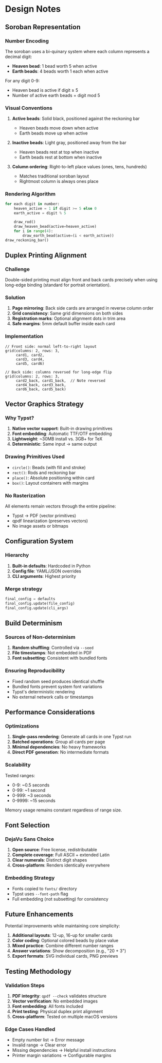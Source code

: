 # Design Notes

## Soroban Representation

### Number Encoding

The soroban uses a bi-quinary system where each column represents a decimal digit:

- **Heaven bead**: 1 bead worth 5 when active
- **Earth beads**: 4 beads worth 1 each when active

For any digit 0-9:

- Heaven bead is active if digit ≥ 5
- Number of active earth beads = digit mod 5

### Visual Conventions

1. **Active beads**: Solid black, positioned against the reckoning bar
   - Heaven beads move down when active
   - Earth beads move up when active

2. **Inactive beads**: Light gray, positioned away from the bar
   - Heaven beads rest at top when inactive
   - Earth beads rest at bottom when inactive

3. **Column ordering**: Right-to-left place values (ones, tens, hundreds)
   - Matches traditional soroban layout
   - Rightmost column is always ones place

### Rendering Algorithm

```python
for each digit in number:
    heaven_active = 1 if digit >= 5 else 0
    earth_active = digit % 5

    draw_rod()
    draw_heaven_bead(active=heaven_active)
    for i in range(4):
        draw_earth_bead(active=(i < earth_active))
draw_reckoning_bar()
```

## Duplex Printing Alignment

### Challenge

Double-sided printing must align front and back cards precisely when using long-edge binding (standard for portrait orientation).

### Solution

1. **Page mirroring**: Back side cards are arranged in reverse column order
2. **Grid consistency**: Same grid dimensions on both sides
3. **Registration marks**: Optional alignment dots in trim area
4. **Safe margins**: 5mm default buffer inside each card

### Implementation

```typst
// Front side: normal left-to-right layout
grid(columns: 2, rows: 3,
     card1, card2,
     card3, card4,
     card5, card6)

// Back side: columns reversed for long-edge flip
grid(columns: 2, rows: 3,
     card2_back, card1_back,  // Note reversed
     card4_back, card3_back,
     card6_back, card5_back)
```

## Vector Graphics Strategy

### Why Typst?

1. **Native vector support**: Built-in drawing primitives
2. **Font embedding**: Automatic TTF/OTF embedding
3. **Lightweight**: ~30MB install vs. 3GB+ for TeX
4. **Deterministic**: Same input → same output

### Drawing Primitives Used

- `circle()`: Beads (with fill and stroke)
- `rect()`: Rods and reckoning bar
- `place()`: Absolute positioning within card
- `box()`: Layout containers with margins

### No Rasterization

All elements remain vectors through the entire pipeline:

- Typst → PDF (vector primitives)
- qpdf linearization (preserves vectors)
- No image assets or bitmaps

## Configuration System

### Hierarchy

1. **Built-in defaults**: Hardcoded in Python
2. **Config file**: YAML/JSON overrides
3. **CLI arguments**: Highest priority

### Merge strategy

```python
final_config = defaults
final_config.update(file_config)
final_config.update(cli_args)
```

## Build Determinism

### Sources of Non-determinism

1. **Random shuffling**: Controlled via `--seed`
2. **File timestamps**: Not embedded in PDF
3. **Font subsetting**: Consistent with bundled fonts

### Ensuring Reproducibility

- Fixed random seed produces identical shuffle
- Bundled fonts prevent system font variations
- Typst's deterministic rendering
- No external network calls or timestamps

## Performance Considerations

### Optimizations

1. **Single-pass rendering**: Generate all cards in one Typst run
2. **Batched operations**: Group all cards per page
3. **Minimal dependencies**: No heavy frameworks
4. **Direct PDF generation**: No intermediate formats

### Scalability

Tested ranges:

- 0-9: ~0.5 seconds
- 0-99: ~1 second
- 0-999: ~3 seconds
- 0-9999: ~15 seconds

Memory usage remains constant regardless of range size.

## Font Selection

### DejaVu Sans Choice

1. **Open source**: Free license, redistributable
2. **Complete coverage**: Full ASCII + extended Latin
3. **Clear numerals**: Distinct digit shapes
4. **Cross-platform**: Renders identically everywhere

### Embedding Strategy

- Fonts copied to `fonts/` directory
- Typst uses `--font-path` flag
- Full embedding (not subsetting) for consistency

## Future Enhancements

Potential improvements while maintaining core simplicity:

1. **Additional layouts**: 12-up, 16-up for smaller cards
2. **Color coding**: Optional colored beads by place value
3. **Mixed practice**: Combine different number ranges
4. **Answer variations**: Show decomposition (e.g., "20 + 3")
5. **Export formats**: SVG individual cards, PNG previews

## Testing Methodology

### Validation Steps

1. **PDF integrity**: `qpdf --check` validates structure
2. **Vector verification**: No embedded images
3. **Font embedding**: All fonts included
4. **Print testing**: Physical duplex print alignment
5. **Cross-platform**: Tested on multiple macOS versions

### Edge Cases Handled

- Empty number list → Error message
- Invalid range → Clear error
- Missing dependencies → Helpful install instructions
- Printer margin variations → Configurable margins
